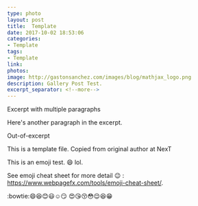 ```yaml
---
type: photo
layout: post
title:  Template
date: 2017-10-02 18:53:06
categories:
- Template
tags:
- Template
link:
photos:
image: http://gastonsanchez.com/images/blog/mathjax_logo.png
description: Gallery Post Test.
excerpt_separator: <!--more-->
---
```


Excerpt with multiple paragraphs

Here's another paragraph in the excerpt.
<!--more-->
Out-of-excerpt

This is a template file. Copied from original author at NexT

This is an emoji test. :smile: lol.

See emoji cheat sheet for more detail :wink: : <https://www.webpagefx.com/tools/emoji-cheat-sheet/>.

:bowtie::smile::laughing::blush::smiley::relaxed::smirk:
:heart_eyes::kissing_heart::kissing_closed_eyes::flushed::relieved::satisfied::grin:
